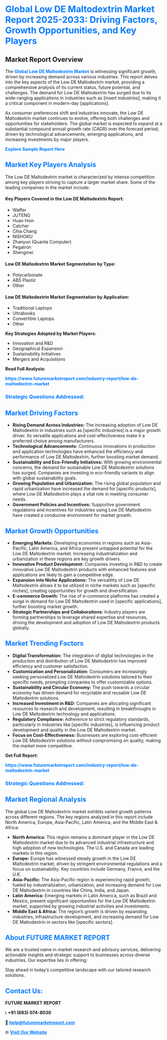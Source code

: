 <h1 style="color: #007BFF;">Global Low DE Maltodextrin Market Report 2025-2033: Driving Factors, Growth Opportunities, and Key Players</h1>

<section id="overview">
<h2>Market Report Overview</h2>
<p>The <a href="https://www.futuremarketreport.com/industry-report/low-de-maltodextrin-market" style="color: #007BFF; text-decoration: none;"><strong>Global Low DE Maltodextrin Market</strong></a> is witnessing significant growth, driven by increasing demand across various industries. This report delves into the key aspects of the Low DE Maltodextrin market, providing a comprehensive analysis of its current status, future potential, and challenges. The demand for Low DE Maltodextrin has surged due to its wide-ranging applications in industries such as [insert industries], making it a critical component in modern-day [applications].</p>
<p>As consumer preferences shift and industries innovate, the Low DE Maltodextrin market continues to evolve, offering both challenges and opportunities for stakeholders. The global market is expected to expand at a substantial compound annual growth rate (CAGR) over the forecast period, driven by technological advancements, emerging applications, and increasing investments by major players.</p>
</section>

<section id="overview">
<p><a href="https://www.futuremarketreport.com/request-sample/reportId=35314" style="color: #007BFF; text-decoration: none;"><strong>Explore Sample Report Here</strong></a></p>
</section>

<section id="key-players">
<h2 style="color: #007BFF;">Market Key Players Analysis</h2>
<p>The Low DE Maltodextrin market is characterized by intense competition among key players striving to capture a larger market share. Some of the leading companies in the market include:</p>
<h4>Key Players Covered in the Low DE Maltodextrin Report:</h4>
<ul><li>Waffer</li><li>JUTENG</li><li>Huan Hsin</li><li>Catcher</li><li>Chia Chang</li><li>NISHOKU</li><li>Zhanyun (Quanta Computer)</li><li>Pegatron</li><li>Shengmei</li></ul>
<h4>Low DE Maltodextrin Market Segmentation by Type:</h4>
<ul><li>Polycarbonate</li><li>ABS Plastic</li><li>Other</li></ul>

<h4>Low DE Maltodextrin Market Segmentation by Application:</h4>
<ul><li>Traditional Laptops</li><li>Ultrabooks</li><li>Convertible Laptops</li><li>Other</li></ul>
<p><strong>Key Strategies Adopted by Market Players:</strong></p>
<ul>
<li>Innovation and R&D</li>
<li>Geographical Expansion</li>
<li>Sustainability Initiatives</li>
<li>Mergers and Acquisitions</li>
</ul>
</section>

<section>
<p><strong>Read Full Analysis: </strong></p><a href="https://www.futuremarketreport.com/industry-report/low-de-maltodextrin-market" style="color: #007BFF; text-decoration: none;"><strong>https://www.futuremarketreport.com/industry-report/low-de-maltodextrin-market</strong></a>
<h3 style="color: #007BFF;">Strategic Questions Addressed:</h3>
</section>

<section id="driving-factors">
<h2 style="color: #007BFF;">Market Driving Factors</h2>
<ul>
<li><strong>Rising Demand Across Industries:</strong> The increasing adoption of Low DE Maltodextrin in industries such as [specific industries] is a major growth driver. Its versatile applications and cost-effectiveness make it a preferred choice among manufacturers.</li>
<li><strong>Technological Advancements:</strong> Continuous innovations in production and application technologies have enhanced the efficiency and performance of Low DE Maltodextrin, further boosting market demand.</li>
<li><strong>Sustainability and Eco-Friendly Initiatives:</strong> With growing environmental concerns, the demand for sustainable Low DE Maltodextrin solutions has surged. Companies are investing in eco-friendly variants to align with global sustainability goals.</li>
<li><strong>Growing Population and Urbanization:</strong> The rising global population and rapid urbanization have increased the demand for [specific products], where Low DE Maltodextrin plays a vital role in meeting consumer needs.</li>
<li><strong>Government Policies and Incentives:</strong> Supportive government regulations and incentives for industries using Low DE Maltodextrin have created a conducive environment for market growth.</li>
</ul>
</section>

<section id="growth-opportunities">
<h2 style="color: #007BFF;">Market Growth Opportunities</h2>
<ul>
<li><strong>Emerging Markets:</strong> Developing economies in regions such as Asia-Pacific, Latin America, and Africa present untapped potential for the Low DE Maltodextrin market. Increasing industrialization and urbanization in these regions are key growth drivers.</li>
<li><strong>Innovative Product Development:</strong> Companies investing in R&D to create innovative Low DE Maltodextrin products with enhanced features and applications are likely to gain a competitive edge.</li>
<li><strong>Expansion into Niche Applications:</strong> The versatility of Low DE Maltodextrin allows it to be utilized in niche markets such as [specific niches], creating opportunities for growth and diversification.</li>
<li><strong>E-commerce Growth:</strong> The rise of e-commerce platforms has created a surge in demand for Low DE Maltodextrin used in [specific applications], further boosting market growth.</li>
<li><strong>Strategic Partnerships and Collaborations:</strong> Industry players are forming partnerships to leverage shared expertise and resources, driving the development and adoption of Low DE Maltodextrin products globally.</li>
</ul>
</section>

<section id="trending-factors">
<h2 style="color: #007BFF;">Market Trending Factors</h2>
<ul>
<li><strong>Digital Transformation:</strong> The integration of digital technologies in the production and distribution of Low DE Maltodextrin has improved efficiency and customer satisfaction.</li>
<li><strong>Customization and Personalization:</strong> Consumers are increasingly seeking personalized Low DE Maltodextrin solutions tailored to their specific needs, prompting companies to offer customizable options.</li>
<li><strong>Sustainability and Circular Economy:</strong> The push towards a circular economy has driven demand for recyclable and reusable Low DE Maltodextrin solutions.</li>
<li><strong>Increased Investment in R&D:</strong> Companies are allocating significant resources to research and development, resulting in breakthroughs in Low DE Maltodextrin technology and applications.</li>
<li><strong>Regulatory Compliance:</strong> Adherence to strict regulatory standards, particularly in industries like [specific industries], is influencing product development and quality in the Low DE Maltodextrin market.</li>
<li><strong>Focus on Cost-Effectiveness:</strong> Businesses are exploring cost-efficient Low DE Maltodextrin solutions without compromising on quality, making the market more competitive.</li>
</ul>
</section>

<section>
<p><strong>Get Full Report: </strong></p><a href="https://www.futuremarketreport.com/industry-report/low-de-maltodextrin-market" style="color: #007BFF; text-decoration: none;"><strong>https://www.futuremarketreport.com/industry-report/low-de-maltodextrin-market</strong></a>
<h3 style="color: #007BFF;">Strategic Questions Addressed:</h3>
</section>


<section id="regional-analysis">
<h2 style="color: #007BFF;">Market Regional Analysis</h2>
<p>The global Low DE Maltodextrin market exhibits varied growth patterns across different regions. The key regions analyzed in this report include North America, Europe, Asia-Pacific, Latin America, and the Middle East & Africa:</p>
<ul>
<li><strong>North America:</strong> This region remains a dominant player in the Low DE Maltodextrin market due to its advanced industrial infrastructure and high adoption of new technologies. The U.S. and Canada are leading markets in this region.</li>
<li><strong>Europe:</strong> Europe has witnessed steady growth in the Low DE Maltodextrin market, driven by stringent environmental regulations and a focus on sustainability. Key countries include Germany, France, and the U.K.</li>
<li><strong>Asia-Pacific:</strong> The Asia-Pacific region is experiencing rapid growth, fueled by industrialization, urbanization, and increasing demand for Low DE Maltodextrin in countries like China, India, and Japan.</li>
<li><strong>Latin America:</strong> Emerging markets in Latin America, such as Brazil and Mexico, present significant opportunities for the Low DE Maltodextrin market, supported by growing industrial activities and investments.</li>
<li><strong>Middle East & Africa:</strong> The region’s growth is driven by expanding industries, infrastructure development, and increasing demand for Low DE Maltodextrin in sectors like [specific sectors].</li>
</ul>
</section>

<footer>
<h2 style="color: #007BFF;">About FUTURE MARKET REPORT</h2>
<p>We are a trusted name in market research and advisory services, delivering actionable insights and strategic support to businesses across diverse industries. Our expertise lies in offering:</p>

<p>Stay ahead in today’s competitive landscape with our tailored research solutions.</p>

<h2 style="color: #007BFF;">Contact Us:</h2>
<p><strong>FUTURE MARKET REPORT</strong></p>
<p>📞 <strong>+91 (883) 074-8030</strong></p>
<p>📧 <strong><a href="mailto:help@futuremarketreport.com" style="color: #007BFF;">help@futuremarketreport.com</a></strong></p>
<p>🌐 <strong><a href="https://www.futuremarketreport.com/" style="color: #007BFF;">Visit Our Website</a></strong></p>
</footer>